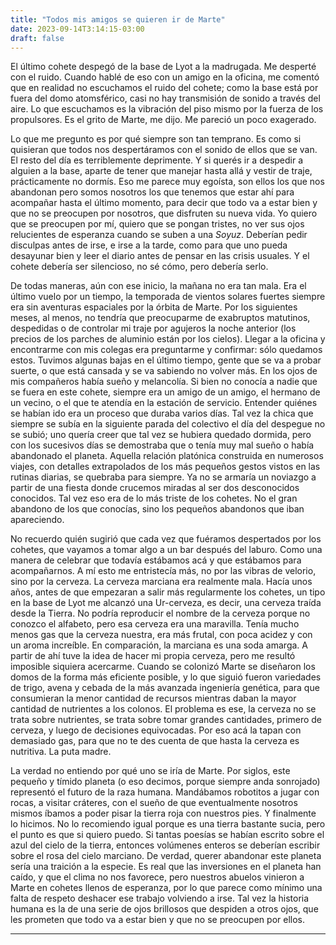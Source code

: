 ```yaml
---
title: "Todos mis amigos se quieren ir de Marte"
date: 2023-09-14T3:14:15-03:00
draft: false
---
```


El último cohete despegó de la base de Lyot a la madrugada. Me desperté con el ruido.
Cuando hablé de eso con un amigo en la oficina, me comentó que en realidad 
no escuchamos el ruido del cohete; como la base está por fuera del domo
atomsférico, casi no hay transmisión de sonido a través del aire. Lo que escuchamos
es la vibración del piso mismo por la fuerza de los propulsores.
Es el grito de Marte, me dijo. Me pareció un poco exagerado.

Lo que me pregunto es por qué siempre son tan temprano. Es como si quisieran
que todos nos despertáramos con el sonido de ellos que se van. El resto del día
es terriblemente deprimente.
Y si querés ir a despedir a alguien a la base, aparte de tener que manejar hasta allá
y vestir de traje, prácticamente no dormís. Eso me parece muy egoísta,
son ellos los que nos abandonan pero somos nosotros los que tenemos que estar ahí
para acompañar hasta el último momento, para decir que todo va a estar bien y 
que no se preocupen por nosotros, que disfruten su nueva vida. 
Yo quiero que se preocupen por mí, quiero que se pongan tristes, no ver sus
ojos relucientes de esperanza cuando se suben a una _Soyuz_. Deberían 
pedir disculpas antes de irse, e irse a la tarde, como para que uno
pueda desayunar bien y leer el diario antes de pensar en las crisis usuales.
Y el cohete debería ser silencioso, no sé cómo, pero debería serlo.

De todas maneras, aún con ese inicio, la mañana no era tan mala. Era el
último vuelo por un tiempo, la temporada de vientos solares fuertes 
siempre era sin aventuras espaciales por la órbita de Marte.
Por los siguientes meses, al menos, no tendría que preocuparme de exabruptos matutinos, 
despedidas o de controlar mi traje por agujeros
la noche anterior (los precios de los parches de aluminio están por los cielos).
Llegar a la oficina y encontrarme con mis colegas era preguntarme y confirmar:
sólo quedamos estos. Tuvimos algunas bajas en el último tiempo, gente que 
se va a probar suerte, o que está cansada y se va sabiendo no volver más. 
En los ojos de mis compañeros había sueño y melancolía. Si bien no conocía
a nadie que se fuera en este cohete, siempre era un amigo de un amigo,
el hermano de un vecino, o el que te atendía en la estación de servicio. Entender
quiénes se habían ido era un proceso que duraba varios días. Tal vez la chica
que siempre se subía en la siguiente parada del colectivo el día del despegue
no se subió; uno quería creer que tal vez se hubiera quedado dormida, pero con los
sucesivos días se demostraba que o tenía muy mal sueño o había abandonado el planeta.
Aquella relación platónica construida en numerosos viajes, con detalles
extrapolados de los más pequeños gestos vistos en las rutinas diarias, se quebraba
para siempre. Ya no se armaría un noviazgo a partir de una fiesta donde crucemos
miradas al ser dos desconocidos conocidos. Tal vez eso era de lo más triste
de los cohetes. No el gran abandono de los que conocías, sino los pequeños
abandonos que iban apareciendo.

No recuerdo quién sugirió que cada vez que fuéramos despertados por los cohetes,
que vayamos a tomar algo a un bar después del laburo. Como una manera de celebrar
que todavía estábamos acá y que estábamos para acompañarnos. A mí esto me entristecía más,
no por las vibras de velorio, sino por la cerveza. La cerveza marciana 
era realmente mala. Hacía unos años, antes de que 
empezaran a salir más regularmente los cohetes, un tipo en la base de Lyot 
me alcanzó una Ur-cerveza, es decir, una cerveza traída desde la Tierra. 
No podría reproducir el nombre de la cerveza porque no conozco el
alfabeto, pero esa cerveza era una maravilla. Tenía mucho menos gas que la
cerveza nuestra, era más frutal, con poca acidez y con un 
aroma increíble. En comparación, la marciana es una soda amarga. A
partir de ahí tuve la idea de hacer mi propia cerveza, pero me resultó
imposible siquiera acercarme. Cuando se colonizó Marte se diseñaron los
domos de la forma más eficiente posible, y lo que siguió fueron 
variedades de trigo, avena y cebada de la más avanzada ingeniería genética,
para que consumieran la menor cantidad de recursos mientras daban la mayor
cantidad de nutrientes a los colonos. El problema es ese,
la cerveza no se trata sobre nutrientes, se trata sobre tomar grandes 
cantidades, primero de cerveza, y luego de decisiones equivocadas.
Por eso acá la tapan con demasiado gas, para que no te des cuenta de que 
hasta la cerveza es nutritiva. La puta madre.

La verdad no entiendo por qué uno se iría de Marte. Por siglos, este pequeño y tímido
planeta (o eso decimos, porque siempre anda sonrojado) representó el futuro de la raza humana.
Mandábamos robotitos a jugar con rocas, a visitar cráteres, con el sueño de
que eventualmente nosotros mismos íbamos a poder pisar la tierra roja con nuestros pies.
Y finalmente lo hicimos. No lo recomiendo igual porque es una tierra bastante sucia,
pero el punto es que si quiero puedo. Si tantas poesías se habían escrito sobre
el azul del cielo de la tierra, entonces volúmenes enteros se deberían escribir
sobre el rosa del cielo marciano. De verdad, querer abandonar este planeta sería
una traición a la especie. Es real que las inversiones en el planeta han caído,
y que el clima no nos favorece, pero nuestros abuelos vinieron a Marte en cohetes
llenos de esperanza, por lo que parece como mínimo una falta de respeto 
deshacer ese trabajo volviendo a irse. Tal vez la historia humana
es la de una serie de ojos brillosos que despiden a otros ojos, que les prometen
que todo va a estar bien y que no se preocupen por ellos.


---


